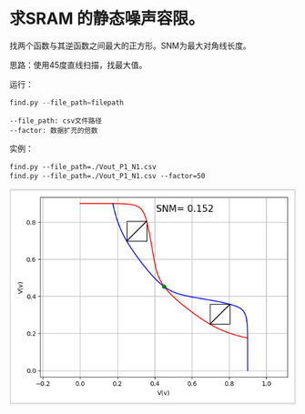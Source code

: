 # 求SRAM 的静态噪声容限。

找两个函数与其逆函数之间最大的正方形。SNM为最大对角线长度。

思路：使用45度直线扫描，找最大值。

运行：

```python
find.py --file_path=filepath
```

```参数：
--file_path: csv文件路径
--factor: 数据扩充的倍数
```

实例：

```
find.py --file_path=./Vout_P1_N1.csv
find.py --file_path=./Vout_P1_N1.csv --factor=50
```



![image-20191227161957224](imgs/demo.png)